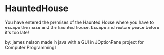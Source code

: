 # HauntedHouse

You have entered the premises of the Haunted House where you have to escape the maze and the haunted house. Escape and restore peace before it's too late!

by: james nelson
made in java with a GUI in JOptionPane
project for Computer Programming I
